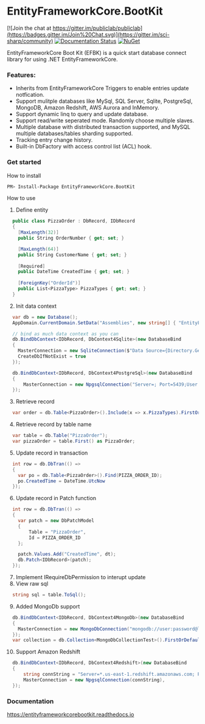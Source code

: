 # EntityFrameworkCore.BootKit

[![Join the chat at https://gitter.im/publiclab/publiclab](https://badges.gitter.im/Join%20Chat.svg)](https://gitter.im/sci-sharp/community) [![Documentation Status](https://readthedocs.org/projects/entityframeworkcorebootkit/badge/?version=latest)](https://tensorflownet.readthedocs.io/en/latest/?badge=latest) [![NuGet](https://img.shields.io/nuget/dt/EntityFrameworkCore.BootKit.svg)](https://www.nuget.org/packages/EntityFrameworkCore.BootKit)

EntityFrameworkCore Boot Kit (EFBK) is a quick start database connect library for using .NET EntityFrameworkCore.

### Features:

* Inherits from EntityFrameworkCore Triggers to enable entries update notfication.
* Support mulitple databases like MySql, SQL Server, Sqlite, PostgreSql, MongoDB, Amazon Redshift, AWS Aurora and InMemory.
* Support dynamic linq to query and update database.
* Support read/write seperated mode. Randomly choose multiple slaves.
* Multiple database with distributed transaction supported, and MySQL multiple databases/tables sharding supported.
* Tracking entry change history.
* Built-in DbFactory with access control list (ACL) hook.

### Get started

How to install

```sh
PM> Install-Package EntityFrameworkCore.BootKit
```

How to use

1. Define entity


```cs
  public class PizzaOrder : DbRecord, IDbRecord
  {
	[MaxLength(32)]
	public String OrderNumber { get; set; } 

	[MaxLength(64)]
	public String CustomerName { get; set; }
	
	[Required]
	public DateTime CreatedTime { get; set; }
	
	[ForeignKey("OrderId")]
	public List<PizzaType> PizzaTypes { get; set; }
  }
```

2. Init data context

```cs
  var db = new Database();
  AppDomain.CurrentDomain.SetData("Assemblies", new string[] { "EntityFrameworkCore.BootKit.UnitTest" });

  // bind as much data context as you can
  db.BindDbContext<IDbRecord, DbContext4Sqlite>(new DatabaseBind
  {
	MasterConnection = new SqliteConnection($"Data Source={Directory.GetCurrentDirectory()}\\..\\..\\..\\..\\bootkit.db"),
	CreateDbIfNotExist = true
  });

  db.BindDbContext<IDbRecord, DbContext4PostgreSql>(new DatabaseBind
  {
      MasterConnection = new NpgsqlConnection("Server=; Port=5439;User ID=;Password=;Database=;SSL Mode=Require;Trust Server Certificate=True;Use SSL Stream=True"),
  });
```

3. Retrieve record

```cs
  var order = db.Table<PizzaOrder>().Include(x => x.PizzaTypes).FirstOrDefault();
```

4. Retrieve record by table name

```cs
  var table = db.Table("PizzaOrder");
  var pizzaOrder = table.First() as PizzaOrder;
```

5. Update record in transaction

```cs
  int row = db.DbTran(() =>
  {
    var po = db.Table<PizzaOrder>().Find(PIZZA_ORDER_ID);
    po.CreatedTime = DateTime.UtcNow
  });
```

6. Update record in Patch function

```cs
  int row = db.DbTran(() =>
  {
	var patch = new DbPatchModel
	{
		Table = "PizzaOrder",
		Id = PIZZA_ORDER_ID
	};

	patch.Values.Add("CreatedTime", dt);
	db.Patch<IDbRecord>(patch);
  });
```

7. Implement IRequireDbPermission to interupt update
8. View raw sql

```cs
  string sql = table.ToSql();
```

9. Added MongoDb support

```cs
  db.BindDbContext<IDbRecord, DbContext4MongoDb>(new DatabaseBind
  {
	MasterConnection = new MongoDbConnection("mongodb://user:password@localhost:27017/db"),
  });
  var collection = db.Collection<MongoDbCollectionTest>().FirstOrDefault();
```

10. Support Amazon Redshift

```cs
  db.BindDbContext<IDbRecord, DbContext4Redshift>(new DatabaseBind
  {
      string connString = "Server=*.us-east-1.redshift.amazonaws.com; Port=5439;User ID=;Password=;Database=;Server Compatibility Mode=Redshift;SSL Mode=Require;Trust Server Certificate=True;Use SSL Stream=True";
      MasterConnection = new NpgsqlConnection(connString),
  });
```

### Documentation

https://entityframeworkcorebootkit.readthedocs.io
